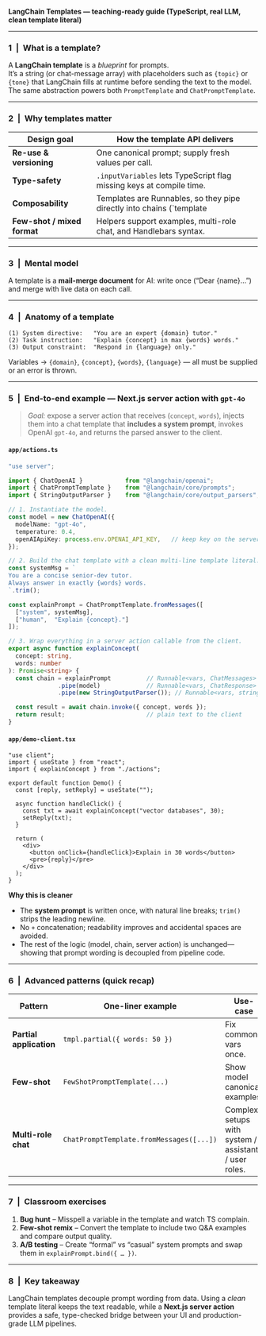 **LangChain Templates — teaching-ready guide (TypeScript, real LLM, clean template literal)**

---

### 1 | What is a template?
A **LangChain template** is a *blueprint* for prompts.  
It’s a string (or chat-message array) with placeholders such as `{topic}` or `{tone}` that LangChain fills at runtime before sending the text to the model. The same abstraction powers both `PromptTemplate` and `ChatPromptTemplate`.

---

### 2 | Why templates matter

| Design goal | How the template API delivers |
|-------------|------------------------------|
| **Re-use & versioning** | One canonical prompt; supply fresh values per call. |
| **Type-safety** | `.inputVariables` lets TypeScript flag missing keys at compile time.  |
| **Composability** | Templates are Runnables, so they pipe directly into chains (`template | llm`). |
| **Few-shot / mixed format** | Helpers support examples, multi-role chat, and Handlebars syntax.  |

---

### 3 | Mental model
A template is a **mail-merge document** for AI: write once (“Dear {name}…”) and merge with live data on each call.

---

### 4 | Anatomy of a template

```text
(1) System directive:   "You are an expert {domain} tutor."
(2) Task instruction:   "Explain {concept} in max {words} words."
(3) Output constraint:  "Respond in {language} only."
```

Variables → `{domain}`, `{concept}`, `{words}`, `{language}` — all must be supplied or an error is thrown.

---

### 5 | End-to-end example — **Next.js server action** with `gpt-4o`

> *Goal:* expose a server action that receives (`concept`, `words`), injects them into a chat template that **includes a system prompt**, invokes OpenAI `gpt-4o`, and returns the parsed answer to the client.

#### `app/actions.ts`

```ts
"use server";

import { ChatOpenAI }            from "@langchain/openai";
import { ChatPromptTemplate }    from "@langchain/core/prompts";
import { StringOutputParser }    from "@langchain/core/output_parsers";

// 1. Instantiate the model.
const model = new ChatOpenAI({
  modelName: "gpt-4o",
  temperature: 0.4,
  openAIApiKey: process.env.OPENAI_API_KEY,   // keep key on the server
});

// 2. Build the chat template with a clean multi-line template literal.
const systemMsg = `
You are a concise senior-dev tutor.
Always answer in exactly {words} words.
`.trim();

const explainPrompt = ChatPromptTemplate.fromMessages([
  ["system", systemMsg],
  ["human",  "Explain {concept}."]
]);

// 3. Wrap everything in a server action callable from the client.
export async function explainConcept(
  concept: string,
  words: number
): Promise<string> {
  const chain = explainPrompt          // Runnable<vars, ChatMessages>
              .pipe(model)             // Runnable<vars, ChatResponse>
              .pipe(new StringOutputParser()); // Runnable<vars, string>

  const result = await chain.invoke({ concept, words });
  return result;                       // plain text to the client
}
```

#### `app/demo-client.tsx`

```tsx
"use client";
import { useState } from "react";
import { explainConcept } from "./actions";

export default function Demo() {
  const [reply, setReply] = useState("");

  async function handleClick() {
    const txt = await explainConcept("vector databases", 30);
    setReply(txt);
  }

  return (
    <div>
      <button onClick={handleClick}>Explain in 30 words</button>
      <pre>{reply}</pre>
    </div>
  );
}
```

**Why this is cleaner**

* The **system prompt** is written once, with natural line breaks; `trim()` strips the leading newline.
* No `+` concatenation; readability improves and accidental spaces are avoided.
* The rest of the logic (model, chain, server action) is unchanged—showing that prompt wording is decoupled from pipeline code.

---

### 6 | Advanced patterns (quick recap)

| Pattern | One-liner example | Use-case |
|---------|------------------|----------|
| **Partial application** | `tmpl.partial({ words: 50 })` | Fix common vars once. |
| **Few-shot** | `FewShotPromptTemplate(...)` | Show model canonical examples. |
| **Multi-role chat** | `ChatPromptTemplate.fromMessages([...])` | Complex setups with system / assistant / user roles. |

---

### 7 | Classroom exercises

1. **Bug hunt** – Misspell a variable in the template and watch TS complain.
2. **Few-shot remix** – Convert the template to include two Q&A examples and compare output quality.
3. **A/B testing** – Create “formal” vs “casual” system prompts and swap them in `explainPrompt.bind({ … })`.

---

### 8 | Key takeaway
LangChain templates decouple prompt wording from data. Using a *clean* template literal keeps the text readable, while a **Next.js server action** provides a safe, type-checked bridge between your UI and production-grade LLM pipelines.

